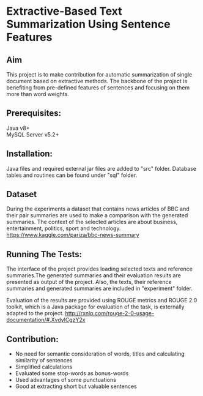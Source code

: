 # Extractive-Based Text Summarization Using Sentence Features

## Aim
This project is to make contribution for automatic summarization of single document based on extractive methods. The backbone of the project is benefiting from pre-defined features of sentences and focusing on them more than word weights. 

## Prerequisites:
Java v8+ <br />
MySQL Server v5.2+

## Installation:
Java files and required external jar files are added to "src" folder. Database tables and routines can be found under "sql" folder.

## Dataset
During the experiments a dataset that contains news articles of BBC and their pair summaries are used to make a comparison with the generated summaries. The
context of the selected articles are about business, entertainment, politics, sport and technology.
https://www.kaggle.com/pariza/bbc-news-summary

## Running The Tests:
The interface of the project provides loading selected texts and reference summaries.The generated summaries and their evaluation results are presented as output of the project. Also, the texts, their reference summaries and generated summaries are included in "experiment" folder. <br />

Evaluation of the results are provided using ROUGE metrics and ROUGE 2.0 toolkit, which is a Java package for evaluation of the task, is externally adapted to the project.
http://rxnlp.com/rouge-2-0-usage-documentation/#.XvdylCgzY2x

## Contribution:
- No need for semantic consideration of words, titles and calculating similarity of sentences
- Simplified calculations
- Evaluated some stop-words as bonus-words
- Used advantages of some punctuations
- Good at extracting short but valuable sentences


